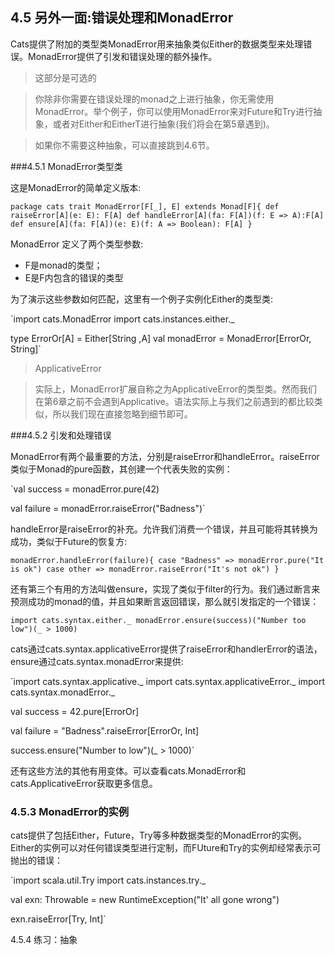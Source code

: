## 4.5 另外一面:错误处理和MonadError

Cats提供了附加的类型类MonadError用来抽象类似Either的数据类型来处理错误。MonadError提供了引发和错误处理的额外操作。

>这部分是可选的

>你除非你需要在错误处理的monad之上进行抽象，你无需使用MonadError。举个例子，你可以使用MonadError来对Future和Try进行抽象，或者对Either和EitherT进行抽象(我们将会在第5章遇到)。

>如果你不需要这种抽象，可以直接跳到4.6节。

###4.5.1 MonadError类型类

这是MonadError的简单定义版本:

`package cats
trait MonadError[F[_], E] extends Monad[F]{
  def raiseError[A](e: E): F[A]
  def handleError[A](fa: F[A])(f: E => A):F[A]
  def ensure[A](fa: F[A])(e: E)(f: A => Boolean): F[A]
  }`

MonadError 定义了两个类型参数:

+ F是monad的类型；
+ E是F内包含的错误的类型

为了演示这些参数如何匹配，这里有一个例子实例化Either的类型类:

`import cats.MonadError
import cats.instances.either._

type ErrorOr[A] = Either[String ,A]
val monadError = MonadError[ErrorOr, String]`

>ApplicativeError

>实际上，MonadError扩展自称之为ApplicativeError的类型类。然而我们在第6章之前不会遇到Applicative。语法实际上与我们之前遇到的都比较类似，所以我们现在直接忽略到细节即可。

###4.5.2 引发和处理错误

MonadError有两个最重要的方法，分别是raiseError和handleError。raiseError类似于Monad的pure函数，其创建一个代表失败的实例：

`val success = monadError.pure(42)

val failure = monadError.raiseError("Badness")`

handleError是raiseError的补充。允许我们消费一个错误，并且可能将其转换为成功，类似于Future的恢复方:

`monadError.handleError(failure){
  case "Badness" => monadError.pure("It is ok")
  case other => monadError.raiseError("It's not ok")
  }`

还有第三个有用的方法叫做ensure，实现了类似于filter的行为。我们通过断言来预测成功的monad的值，并且如果断言返回错误，那么就引发指定的一个错误：

`import cats.syntax.either._
monadError.ensure(success)("Number too low")(_ > 1000)`

cats通过cats.syntax.applicativeError提供了raiseError和handlerError的语法，ensure通过cats.syntax.monadError来提供:

`import cats.syntax.applicative._
import cats.syntax.applicativeError._
import cats.syntax.monadError._

val success = 42.pure[ErrorOr]

val failure = "Badness".raiseError[ErrorOr, Int]

success.ensure("Number to low")(_ > 1000)`

还有这些方法的其他有用变体。可以查看cats.MonadError和cats.ApplicativeError获取更多信息。

### 4.5.3 MonadError的实例

cats提供了包括Either，Future，Try等多种数据类型的MonadError的实例。Either的实例可以对任何错误类型进行定制，而FUture和Try的实例却经常表示可抛出的错误：

`import scala.util.Try
import cats.instances.try._

val exn: Throwable = new RuntimeException("It' all gone wrong")

exn.raiseError[Try, Int]`

4.5.4 练习：抽象

































#
